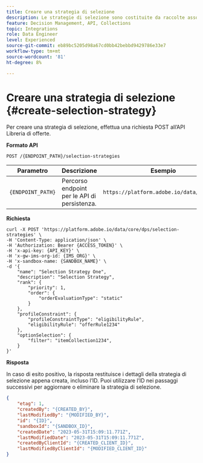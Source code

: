 ```yaml
---
title: Creare una strategia di selezione
description: Le strategie di selezione sono costituite da raccolte associate a vincoli e metodi di classificazione per determinare le offerte.
feature: Decision Management, API, Collections
topic: Integrations
role: Data Engineer
level: Experienced
source-git-commit: eb89bc5205d98a67cd0bb42bebbd9429786e33e7
workflow-type: tm+mt
source-wordcount: '81'
ht-degree: 8%

---
```



# Creare una strategia di selezione {#create-selection-strategy}

Per creare una strategia di selezione, effettua una richiesta POST all’API Libreria di offerte.

**Formato API**

```http
POST /{ENDPOINT_PATH}/selection-strategies 
```

| Parametro | Descrizione | Esempio |
| --------- | ----------- | ------- |
| `{ENDPOINT_PATH}` | Percorso endpoint per le API di persistenza. | `https://platform.adobe.io/data/core/dps` |

**Richiesta**

```shell
curl -X POST 'https://platform.adobe.io/data/core/dps/selection-strategies' \
-H 'Content-Type: application/json' \
-H 'Authorization: Bearer {ACCESS_TOKEN}' \
-H 'x-api-key: {API_KEY}' \
-H 'x-gw-ims-org-id: {IMS_ORG}' \
-H 'x-sandbox-name: {SANDBOX_NAME}' \
-d '{    
    "name": "Selection Strategy One",
    "description": "Selection Strategy",
    "rank": {
        "priority": 1,
        "order": {
            "orderEvaluationType": "static"
        }
    },
    "profileConstraint": {
        "profileConstraintType": "eligibilityRule",
        "eligibilityRule": "offerRule1234"
    },
    "optionSelection": {
        "filter": "itemCollection1234",
    }
}'
```

**Risposta**

In caso di esito positivo, la risposta restituisce i dettagli della strategia di selezione appena creata, incluso l’ID. Puoi utilizzare l’ID nei passaggi successivi per aggiornare o eliminare la strategia di selezione.

```json
{
    "etag": 1,
    "createdBy": "{CREATED_BY}",
    "lastModifiedBy": "{MODIFIED_BY}",
    "id": "{ID}",
    "sandboxId": "{SANDBOX_ID}",
    "createdDate": "2023-05-31T15:09:11.771Z",
    "lastModifiedDate": "2023-05-31T15:09:11.771Z",
    "createdByClientId": "{CREATED_CLIENT_ID}",
    "lastModifiedByClientId": "{MODIFIED_CLIENT_ID}"
}
```
